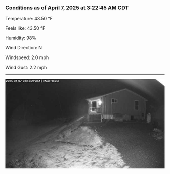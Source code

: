 ### Conditions as of April 7, 2025 at 3:22:45 AM CDT 

Temperature: 43.50 &deg;F

Feels like: 43.50 &deg;F

Humidity: 98%

Wind Direction: N

Windspeed: 2.0 mph

Wind Gust: 2.2 mph

---

<img src="./images/latest.jpeg"/>

